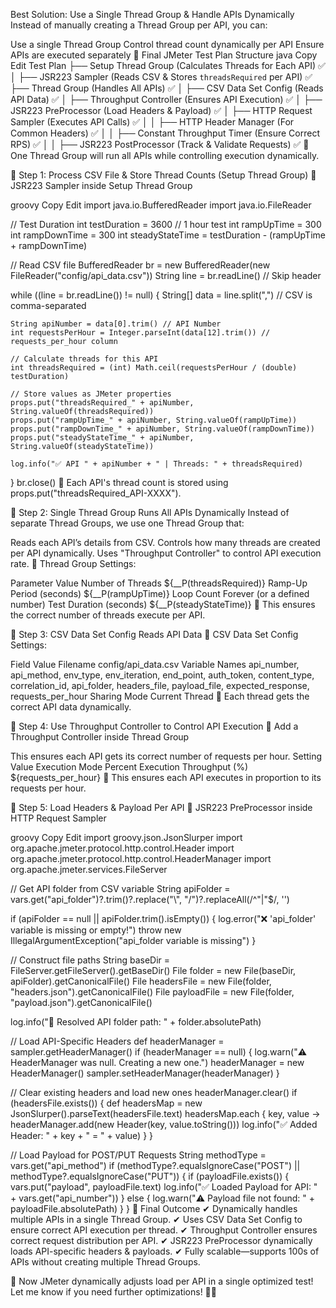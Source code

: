 Best Solution: Use a Single Thread Group & Handle APIs Dynamically
Instead of manually creating a Thread Group per API, you can:

Use a single Thread Group
Control thread count dynamically per API
Ensure APIs are executed separately
📌 Final JMeter Test Plan Structure
java
Copy
Edit
Test Plan
 ├── Setup Thread Group (Calculates Threads for Each API) ✅
 │   ├── JSR223 Sampler (Reads CSV & Stores `threadsRequired` per API) ✅
 ├── Thread Group (Handles All APIs) ✅
 │   ├── CSV Data Set Config (Reads API Data) ✅
 │   ├── Throughput Controller (Ensures API Execution) ✅
 │   ├── JSR223 PreProcessor (Load Headers & Payload) ✅
 │   ├── HTTP Request Sampler (Executes API Calls) ✅
 │   │   ├── HTTP Header Manager (For Common Headers) ✅
 │   │   ├── Constant Throughput Timer (Ensure Correct RPS) ✅
 │   │   ├── JSR223 PostProcessor (Track & Validate Requests) ✅
📌 One Thread Group will run all APIs while controlling execution dynamically.

🔹 Step 1: Process CSV File & Store Thread Counts (Setup Thread Group)
📍 JSR223 Sampler inside Setup Thread Group

groovy
Copy
Edit
import java.io.BufferedReader
import java.io.FileReader

// Test Duration
int testDuration = 3600 // 1 hour test
int rampUpTime = 300
int rampDownTime = 300
int steadyStateTime = testDuration - (rampUpTime + rampDownTime)

// Read CSV file
BufferedReader br = new BufferedReader(new FileReader("config/api_data.csv"))
String line = br.readLine() // Skip header

while ((line = br.readLine()) != null) {
    String[] data = line.split(",") // CSV is comma-separated

    String apiNumber = data[0].trim() // API Number
    int requestsPerHour = Integer.parseInt(data[12].trim()) // requests_per_hour column

    // Calculate threads for this API
    int threadsRequired = (int) Math.ceil(requestsPerHour / (double) testDuration)

    // Store values as JMeter properties
    props.put("threadsRequired_" + apiNumber, String.valueOf(threadsRequired))
    props.put("rampUpTime_" + apiNumber, String.valueOf(rampUpTime))
    props.put("rampDownTime_" + apiNumber, String.valueOf(rampDownTime))
    props.put("steadyStateTime_" + apiNumber, String.valueOf(steadyStateTime))

    log.info("✅ API " + apiNumber + " | Threads: " + threadsRequired)
}
br.close()
📌 Each API's thread count is stored using props.put("threadsRequired_API-XXXX").

🔹 Step 2: Single Thread Group Runs All APIs Dynamically
Instead of separate Thread Groups, we use one Thread Group that:

Reads each API’s details from CSV.
Controls how many threads are created per API dynamically.
Uses "Throughput Controller" to control API execution rate.
📍 Thread Group Settings:

Parameter	Value
Number of Threads	${__P(threadsRequired)}
Ramp-Up Period (seconds)	${__P(rampUpTime)}
Loop Count	Forever (or a defined number)
Test Duration (seconds)	${__P(steadyStateTime)}
📌 This ensures the correct number of threads execute per API.

🔹 Step 3: CSV Data Set Config Reads API Data
📍 CSV Data Set Config Settings:

Field	Value
Filename	config/api_data.csv
Variable Names	api_number, api_method, env_type, env_iteration, end_point, auth_token, content_type, correlation_id, api_folder, headers_file, payload_file, expected_response, requests_per_hour
Sharing Mode	Current Thread
📌 Each thread gets the correct API data dynamically.

🔹 Step 4: Use Throughput Controller to Control API Execution
📍 Add a Throughput Controller inside Thread Group

This ensures each API gets its correct number of requests per hour.
Setting	Value
Execution Mode	Percent Execution
Throughput (%)	${requests_per_hour}
📌 This ensures each API executes in proportion to its requests per hour.

🔹 Step 5: Load Headers & Payload Per API
📍 JSR223 PreProcessor inside HTTP Request Sampler

groovy
Copy
Edit
import groovy.json.JsonSlurper
import org.apache.jmeter.protocol.http.control.Header
import org.apache.jmeter.protocol.http.control.HeaderManager
import org.apache.jmeter.services.FileServer

// Get API folder from CSV variable
String apiFolder = vars.get("api_folder")?.trim()?.replace("\\", "/")?.replaceAll(/^"|"$/, '')

if (apiFolder == null || apiFolder.trim().isEmpty()) {
    log.error("❌ 'api_folder' variable is missing or empty!")
    throw new IllegalArgumentException("api_folder variable is missing")
}

// Construct file paths
String baseDir = FileServer.getFileServer().getBaseDir()
File folder = new File(baseDir, apiFolder).getCanonicalFile()
File headersFile = new File(folder, "headers.json").getCanonicalFile()
File payloadFile = new File(folder, "payload.json").getCanonicalFile()

log.info("📂 Resolved API folder path: " + folder.absolutePath)

// Load API-Specific Headers
def headerManager = sampler.getHeaderManager()
if (headerManager == null) {
    log.warn("⚠️ HeaderManager was null. Creating a new one.")
    headerManager = new HeaderManager()
    sampler.setHeaderManager(headerManager)
}

// Clear existing headers and load new ones
headerManager.clear()
if (headersFile.exists()) {
    def headersMap = new JsonSlurper().parseText(headersFile.text)
    headersMap.each { key, value ->
        headerManager.add(new Header(key, value.toString()))
        log.info("✅ Added Header: " + key + " = " + value)
    }
}

// Load Payload for POST/PUT Requests
String methodType = vars.get("api_method")
if (methodType?.equalsIgnoreCase("POST") || methodType?.equalsIgnoreCase("PUT")) {
    if (payloadFile.exists()) {
        vars.put("payload", payloadFile.text)
        log.info("✅ Loaded Payload for API: " + vars.get("api_number"))
    } else {
        log.warn("⚠️ Payload file not found: " + payloadFile.absolutePath)
    }
}
🎯 Final Outcome
✔ Dynamically handles multiple APIs in a single Thread Group.
✔ Uses CSV Data Set Config to ensure correct API execution per thread.
✔ Throughput Controller ensures correct request distribution per API.
✔ JSR223 PreProcessor dynamically loads API-specific headers & payloads.
✔ Fully scalable—supports 100s of APIs without creating multiple Thread Groups.

🚀 Now JMeter dynamically adjusts load per API in a single optimized test! Let me know if you need further optimizations! 🎯🔥
